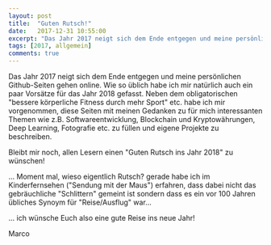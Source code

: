 ```yaml
---
layout: post
title:  "Guten Rutsch!"
date:   2017-12-31 10:55:00
excerpt: "Das Jahr 2017 neigt sich dem Ende entgegen und meine persönlichen Github-Seiten gehen online."
tags: [2017, allgemein]
comments: true
---
```


Das Jahr 2017 neigt sich dem Ende entgegen und meine persönlichen Github-Seiten
gehen online. Wie so üblich habe ich mir natürlich auch ein paar Vorsätze für
das Jahr 2018 gefasst. Neben dem obligatorischen "bessere körperliche 
Fitness durch mehr Sport" etc. habe ich mir vorgenommen, diese Seiten mit
meinen Gedanken zu für mich interessanten Themen wie z.B. Softwareentwicklung, 
Blockchain und Kryptowährungen, Deep Learning, Fotografie etc. zu füllen und 
eigene Projekte zu beschreiben.

Bleibt mir noch, allen Lesern einen "Guten Rutsch ins Jahr 2018" zu wünschen!

... Moment mal, wieso eigentlich Rutsch? gerade habe ich im Kinderfernsehen
("Sendung mit der Maus") erfahren, dass dabei nicht das gebräuchliche "Schlittern"
gemeint ist sondern dass es ein vor 100 Jahren übliches Synoym für "Reise/Ausflug"
war...

... ich wünsche Euch also eine gute Reise ins neue Jahr!

Marco 